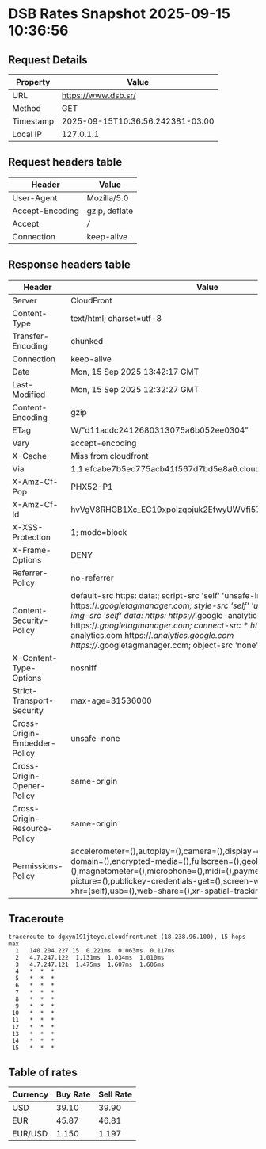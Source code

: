 # DSB Rates Snapshot 2025-09-15 10:36:56
## Request Details

| Property | Value |
|----------|-------|
| URL | https://www.dsb.sr/ |
| Method | GET |
| Timestamp | 2025-09-15T10:36:56.242381-03:00 |
| Local IP | 127.0.1.1 |
    
## Request headers table

| Header | Value |
|--------|-------|
| User-Agent | Mozilla/5.0 |
| Accept-Encoding | gzip, deflate |
| Accept | */* |
| Connection | keep-alive |

    
## Response headers table
| Header | Value |
|--------|-------|
| Server | CloudFront |
| Content-Type | text/html; charset=utf-8 |
| Transfer-Encoding | chunked |
| Connection | keep-alive |
| Date | Mon, 15 Sep 2025 13:42:17 GMT |
| Last-Modified | Mon, 15 Sep 2025 12:32:27 GMT |
| Content-Encoding | gzip |
| ETag | W/"d11acdc2412680313075a6b052ee0304" |
| Vary | accept-encoding |
| X-Cache | Miss from cloudfront |
| Via | 1.1 efcabe7b5ec775acb41f567d7bd5e8a6.cloudfront.net (CloudFront) |
| X-Amz-Cf-Pop | PHX52-P1 |
| X-Amz-Cf-Id | hvVgV8RHGB1Xc_EC19xpoIzqpjuk2EfwyUWVfi57z2qo2RLwRDwkEQ== |
| X-XSS-Protection | 1; mode=block |
| X-Frame-Options | DENY |
| Referrer-Policy | no-referrer |
| Content-Security-Policy | default-src https: data:; script-src 'self' 'unsafe-inline' https://*.googletagmanager.com; style-src 'self' 'unsafe-inline' data:; img-src 'self' data: https: https://*.google-analytics.com https://*.googletagmanager.com; connect-src * https://*.google-analytics.com https://*.analytics.google.com https://*.googletagmanager.com; object-src 'none' |
| X-Content-Type-Options | nosniff |
| Strict-Transport-Security | max-age=31536000 |
| Cross-Origin-Embedder-Policy | unsafe-none |
| Cross-Origin-Opener-Policy | same-origin |
| Cross-Origin-Resource-Policy | same-origin |
| Permissions-Policy | accelerometer=(),autoplay=(),camera=(),display-capture=(),document-domain=(),encrypted-media=(),fullscreen=(),geolocation=(),gyroscope=(),magnetometer=(),microphone=(),midi=(),payment=(),picture-in-picture=(),publickey-credentials-get=(),screen-wake-lock=(),sync-xhr=(self),usb=(),web-share=(),xr-spatial-tracking=() |

## Traceroute 

```
traceroute to dgxyn191jteyc.cloudfront.net (18.238.96.100), 15 hops max
  1   140.204.227.15  0.221ms  0.063ms  0.117ms 
  2   4.7.247.122  1.131ms  1.034ms  1.010ms 
  3   4.7.247.121  1.475ms  1.607ms  1.606ms 
  4   *  *  * 
  5   *  *  * 
  6   *  *  * 
  7   *  *  * 
  8   *  *  * 
  9   *  *  * 
 10   *  *  * 
 11   *  *  * 
 12   *  *  * 
 13   *  *  * 
 14   *  *  * 
 15   *  *  * 

```


## Table of rates

| Currency | Buy Rate | Sell Rate |
|----------|----------|-----------|
| USD | 39.10 | 39.90 |
| EUR | 45.87 | 46.81 |
| EUR/USD | 1.150 | 1.197 |
